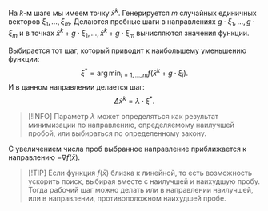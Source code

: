 На $k$-м шаге мы имеем точку $\bar{x}^k$. Генерируется $m$ случайных единичных векторов $\xi_1, \dots, \xi_m$. Делаются пробные шаги в направлениях $g \cdot \xi_1, \dots, g \cdot \xi_m$ и в точках $\bar{x}^k + g \cdot \xi_1, \dots, \bar{x}^k + g \cdot \xi_m$ вычисляются значения функции.

Выбирается тот шаг, который приводит к наибольшему уменьшению функции:
$$\xi^* = \arg \min_{i=1,\dots,m} f(\bar{x}^k + g \cdot \xi_i).$$
И в данном направлении делается шаг:
$$\Delta \bar{x}^k = \lambda \cdot \xi^*.$$

> [!INFO] Параметр $\lambda$ может определяться как результат минимизации по направлению, определяемому наилучшей пробой, или выбираться по определенному закону.

С увеличением числа проб выбранное направление приближается к направлению $-\nabla f(\bar{x})$.
> [!TIP] Если функция $f(\bar{x})$ близка к линейной, то есть возможность ускорить поиск, выбирая вместе с наилучшей и наихудшую пробу. Тогда рабочий шаг можно делать или в направлении наилучшей, или в направлении, противоположном наихудшей пробе.